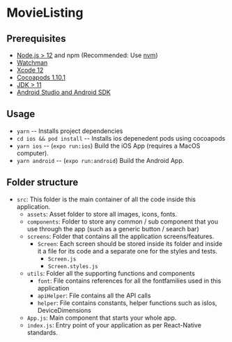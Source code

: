 # MovieListing

## Prerequisites

- [Node.js > 12](https://nodejs.org) and npm (Recommended: Use [nvm](https://github.com/nvm-sh/nvm))
- [Watchman](https://facebook.github.io/watchman)
- [Xcode 12](https://developer.apple.com/xcode)
- [Cocoapods 1.10.1](https://cocoapods.org)
- [JDK > 11](https://www.oracle.com/java/technologies/javase-jdk11-downloads.html)
- [Android Studio and Android SDK](https://developer.android.com/studio)


## Usage

- `yarn` -- Installs project dependencies
- `cd ios && pod install` -- Installs ios depenedent pods using cocoapods
- `yarn ios` -- (`expo run:ios`) Build the iOS App (requires a MacOS computer).
- `yarn android` -- (`expo run:android`) Build the Android App.


## Folder structure

- `src`: This folder is the main container of all the code inside this application.
  - `assets`: Asset folder to store all images, icons, fonts.
  - `components`: Folder to store any common / sub component that you use through the app (such as a generic button / search bar)
  - `screens`: Folder that contains all the application screens/features.
    - `Screen`: Each screen should be stored inside its folder and inside it a file for its code and a separate one for the styles and tests.
      - `Screen.js`
      - `Screen.styles.js`
  - `utils`: Folder all the supporting functions and components
    - `font`: File contains references for all the fontfamilies used in this application
    - `apiHelper`: File contains all the API calls
    - `helper`: File contains constants, helper functions such as isIos, DeviceDimensions
  - `App.js`: Main component that starts your whole app.
  - `index.js`: Entry point of your application as per React-Native standards.
